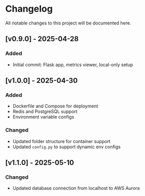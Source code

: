 # Changelog

All notable changes to this project will be documented here.

## [v0.9.0] - 2025-04-28
### Added
- Initial commit: Flask app, metrics viewer, local-only setup

## [v1.0.0] - 2025-04-30
### Added
- Dockerfile and Compose for deployment
- Redis and PostgreSQL support
- Environment variable configs

### Changed
- Updated folder structure for container support
- Updated `config.py` to support dynamic env configs

## [v1.1.0] - 2025-05-10
### Changed
- Updated database connection from localhost to AWS Aurora